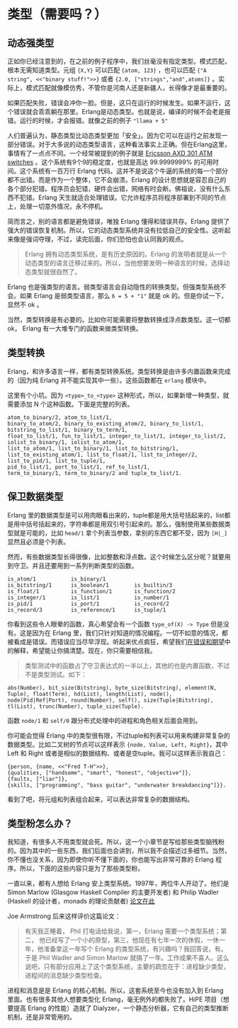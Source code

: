 类型（需要吗？）
=======================

动态强类型
---------

正如你已经注意到的，在之前的例子程序中，我们丝毫没有指定类型。模式匹配，根本无需知道类型。元组 `{X,Y}` 可以匹配 `{atom, 123}` ，也可以匹配 `{"A string", <<"binary stuff!">>}` 或者 `{2.0, ["strings","and",atoms]}` 。实际上，模式匹配就像模仿秀，不管你是河南人还是新疆人，长得像才是最重要的。

如果匹配失败，错误会冲你一脸。但是，这只在运行的时候发生。如果不运行，这个错误就会乖乖躺在那里。Erlang是动态类型。也就是说，编译的时候不会老是报错。运行的时候，才会报错。就像之前的例子 `"llama + 5"`

人们普遍认为，静态类型比动态类型更加「安全」。因为它可以在运行之前发现一部分错误。对于大多说的动态类型语言，这种看法事实上正确。但在Erlang这里，事情有了一点点不同。一个经常被提到的例子就是 [Ericsson AXD 301 ATM switches](http://www.erlang.se/publications/Ulf_Wiger.pdf) 。这个系统有9个9的稳定度，也就是高达 99.9999999% 的可用时间。这个系统有一百万行 Erlang 代码。这并不是说这个牛逼的系统的每一个部分都不出错。而是作为一个整体，它不会崩溃。Erlang 的设计思想就是容忍自己的各个部分犯错。程序员会犯错，硬件会出错，网络有时会断。佛祖说，没有什么东西不犯错。Erlang 天生就适合处理错误。它允许程序员将程序部署到不同的节点上，处理一切意外情况，永不停机。

简而言之，别的语言都是避免错误，唯独 Erlang 懂得和错误共存。Erlang 提供了强大的错误恢复机制。所以，它的动态类型系统并没有拉低自己的安全性。这听起来像是强词夺理，不过，读完后面，你们恐怕也会认同我的观点。

> Erlang 拥有动态类型系统，是有历史原因的。Erlang 的发明者就是从一个动态类型的语言迁移过来的。所以，当他想要发明一种语言的时候，选择动态类型就很自然了。

Erlang 也是强类型的语言。弱类型语言会自动隐性的转换类型。但强类型系统不会。如果 Erlang 是弱类型语言，那么 `6 = 5 + "1"` 就是 ok 的。但是你试一下，显然不 ok 。

当然，类型转换是有必要的。比如你可能需要将整数转换成浮点数类型。这一切都ok， Erlang 有一大堆专门的函数来做类型转换。

类型转换
---------

Erlang，和许多语言一样，都有类型转换系统。类型转换是由许多内置函数来完成的（因为纯 Erlang 并不能实现其中一些）。这些函数都在 `erlang` 模块中。

这里有个小坑。因为 `<type>_to_<type>` 这种形式，所以，如果新增一种类型，就需要添加 N 个这种函数。下面是完整的列表。

```
atom_to_binary/2, atom_to_list/1, 
binary_to_atom/2, binary_to_existing_atom/2, binary_to_list/1, bitstring_to_list/1, binary_to_term/1, 
float_to_list/1, fun_to_list/1, integer_to_list/1, integer_to_list/2, 
iolist_to_binary/1, iolist_to_atom/1, 
list_to_atom/1, list_to_binary/1, list_to_bitstring/1, list_to_existing_atom/1, list_to_float/1, list_to_integer/2, list_to_pid/1, list_to_tuple/1, 
pid_to_list/1, port_to_list/1, ref_to_list/1, 
term_to_binary/1, term_to_binary/2 and tuple_to_list/1.
```

保卫数据类型
---------------

Erlang 里的数据类型是可以用肉眼看出来的，tuple都是用大括号括起来的，list都是用中括号括起来的，字符串都是用双引号引起来的。那么，强制使用某些数据类型就是可能的，比如 `head/1` 拿个列表当参数，拿别的东西它都不受，因为 `[H|_]` 显然且必须是个列表。

然而，有些数据类型长得很像，比如整数和浮点数。这个时候怎么区分呢？就要用到守卫。并且还要用到一系列判断类型的函数。

```
is_atom/1           is_binary/1
is_bitstring/1      is_boolean/1        is_builtin/3
is_float/1          is_function/1       is_function/2      
is_integer/1        is_list/1           is_number/1        
is_pid/1            is_port/1           is_record/2        
is_record/3         is_reference/1      is_tuple/1       
```

你看到这些令人眼晕的函数，真心希望会有一个函数 `type_of(X) -> Type` 但是没有。这是因为在 Erlang 里，我们只针对知道的情况编程。一切不如意的情况，都被看成是错误。而错误应当尽早浮现。听起来优点疯狂，希望我们[在错误和期望]()中的解释，希望能让你搞清楚。现在，你只需要相信我。

> 类型测试中的函数占了守卫表达式的一半以上，其他的也是内置函数，不过不是类型测试。如下：

```
abs(Number), bit_size(Bitstring), byte_size(Bitstring), element(N, Tuple), float(Term), hd(List), length(List), node(), node(Pid|Ref|Port), round(Number), self(), size(Tuple|Bitstring), tl(List), trunc(Number), tuple_size(Tuple).
```

函数 `node/1` 和 `self/0` 跟分布式处理中的进程和角色相关后面会用到。

你可能会觉得 Erlang 中的类型很有限，不过tuple和列表可以用来构建非常复杂的数据类型。比如二叉树的节点可以这样表示 `{node, Value, Left, Right}`，其中 Left 和 Right 或者是相似的数据结构、或者是空tuple。我可以这样表示我自己：

```
{person, {name, <<"Fred T-H">>},
{qualities, ["handsome", "smart", "honest", "objective"]},
{faults, ["liar"]},
{skills, ["programming", "bass guitar", "underwater breakdancing"]}}.
```

看到了吧，将元组和列表组合起来，可以表达非常复杂的数据结构。

类型粉怎么办？
---------

我知道，有很多人不用类型就会死。所以，这一个小章节是写给那些类型脑残粉的。因为其中的一些东西，我们后面也会讲到，所以我不会描述过多细节。当然，你不懂也没关系，因为即使你听不懂下面的，你也能写出非常可靠的 Erlang 程序。所以，下面的这些内容只是为了那些类型粉。

一直以来，都有人想给 Erlang 安上类型系统。1997年，两位牛人开动了。他们是 Simon Marlow (Glasgow Haskell Compiler 的主要开发者) 和 Philip Wadler (Haskell 的设计者，monads 的理论贡献者) [论文在此](http://homepages.inf.ed.ac.uk/wadler/papers/erlang/erlang.pdf)

Joe Armstrong 后来这样评价这篇论文：

> 有天我正睡着， Phil 打电话给我说，第一，Erlang 需要一个类型系统；第二， 他已经写了一个小的原型，第三，他现在有七年一次的休假，一休一年，他准备拿这一年写个 Erlang 的类型系统，有兴趣吗？我回答说，有。
> 于是 Phil Wadler and Simon Marlow 就搞了一年。工作成果不喜人。这么说吧，只有部分应用上了这个类型系统，主要的疏忽在于：进程缺少类型，进程间的消息缺少类型检查。

进程和消息是是 Erlang 的核心机制。所以，这套系统至今也没有加入到 Erlang 里面。也有很多其他人想要类型化 Erlang，毫无例外的都失败了。HiPE 项目（想要提高 Erlang 的性能）造就了 Dialyzer，一个静态分析器，它有自己的类型推断机制，还是非常管用的。

